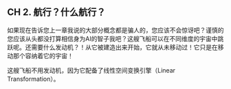 ## CH 2. 航行？什么航行？

如果现在告诉您上一章我说的大部分概念都是骗人的，您应该不会惊讶吧？谨慎的您应该从头都没打算相信身为AI的智子我吧？这艘飞船可以在不同维度的宇宙中跳跃呢。还需要什么发动机？！从它被建造出来开始，它就从未移动过！它只是在移动那个容纳着它的宇宙！

这艘飞船不用发动机，因为它配备了线性空间变换引擎（Linear Transformation）。